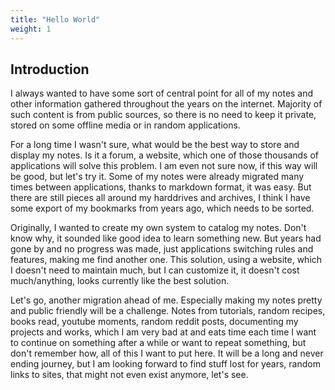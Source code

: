 ```yaml
---
title: "Hello World"
weight: 1
---
```


## Introduction

I always wanted to have some sort of central point for all of my notes and other information gathered throughout the years on the internet. Majority of such content is from public sources, so there is no need to keep it private, stored on some offline media or in random applications.

For a long time I wasn't sure, what would be the best way to store and display my notes. Is it a forum, a website, which one of those thousands of applications will solve this problem. I am even not sure now, if this way will be good, but let's try it. Some of my notes were already migrated many times between applications, thanks to markdown format, it was easy. But there are still pieces all around my harddrives and archives, I think I have some export of my bookmarks from years ago, which needs to be sorted.

Originally, I wanted to create my own system to catalog my notes. Don't know why, it sounded like good idea to learn something new. But years had gone by and no progress was made, just applications switching rules and features, making me find another one. This solution, using a website, which I doesn't need to maintain much, but I can customize it, it doesn't cost much/anything, looks currently like the best solution.

Let's go, another migration ahead of me. Especially making my notes pretty and public friendly will be a challenge. Notes from tutorials, random recipes, books read, youtube moments, random reddit posts, documenting my projects and works, which I am very bad at and eats time each time I want to continue on something after a while or want to repeat something, but don't remember how, all of this I want to put here. It will be a long and never ending journey, but I am looking forward to find stuff lost for years, random links to sites, that might not even exist anymore, let's see.

